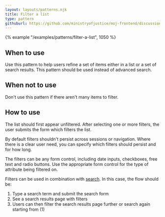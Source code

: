 ```yaml
---
layout: layouts/patterns.njk
title: Filter a list
type: pattern
githuburl: https://github.com/ministryofjustice/moj-frontend/discussions/717
---
```


{% example "/examples/patterns/filter-a-list", 1050 %}

## When to use

Use this pattern to help users refine a set of items either in a list or a set of search results. This pattern should be used instead of advanced search.

## When not to use

Don't use this pattern if there aren't many items to filter.

## How to use

The list should first appear unfiltered. After selecting one or more filters, the user submits the form which filters the list.

By default filters shouldn't persist across sessions or navigation. Where there is a clear user need, you can specify which filters should persist and for how long.

The filters can be any form control, including date inputs, checkboxes, free text and radio buttons. Use the appropriate form control for the type of attribute being filtered on.

Filters can be used in combination with [search](../../components/search/). In this case, the flow should be:

1. Type a search term and submit the search form
2. See a search results page with filters
3. Users can then filter the search results page further or search again starting from (1)
